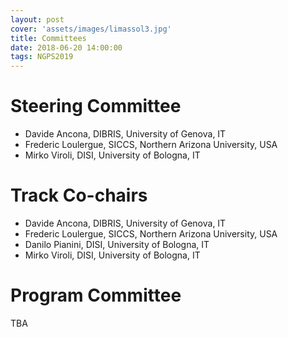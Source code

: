 ```yaml
---
layout: post
cover: 'assets/images/limassol3.jpg'
title: Committees
date: 2018-06-20 14:00:00
tags: NGPS2019
---
```


# Steering Committee

* Davide Ancona, DIBRIS, University of Genova, IT
* Frederic Loulergue, SICCS, Northern Arizona University, USA
* Mirko Viroli, DISI, University of Bologna, IT

# Track Co-chairs

* Davide Ancona, DIBRIS, University of Genova, IT
* Frederic Loulergue, SICCS, Northern Arizona University, USA
* Danilo Pianini, DISI, University of Bologna, IT
* Mirko Viroli, DISI, University of Bologna, IT

# Program Committee

TBA
